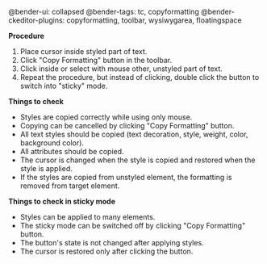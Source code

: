 @bender-ui: collapsed
@bender-tags: tc, copyformatting
@bender-ckeditor-plugins: copyformatting, toolbar, wysiwygarea, floatingspace

**Procedure**

1. Place cursor inside styled part of text.
2. Click "Copy Formatting" button in the toolbar.
3. Click inside or select with mouse other, unstyled part of text.
4. Repeat the procedure, but instead of clicking, double click the button to switch into "sticky" mode.

**Things to check**

* Styles are copied correctly while using only mouse.
* Copying can be cancelled by clicking "Copy Formatting" button.
* All text styles should be copied (text decoration, style, weight, color, background color).
* All attributes should be copied.
* The cursor is changed when the style is copied and restored when the style is applied.
* If the styles are copied from unstyled element, the formatting is removed from target element.

**Things to check in sticky mode**

* Styles can be applied to many elements.
* The sticky mode can be switched off by clicking "Copy Formatting" button.
* The button's state is not changed after applying styles.
* The cursor is restored only after clicking the button.


